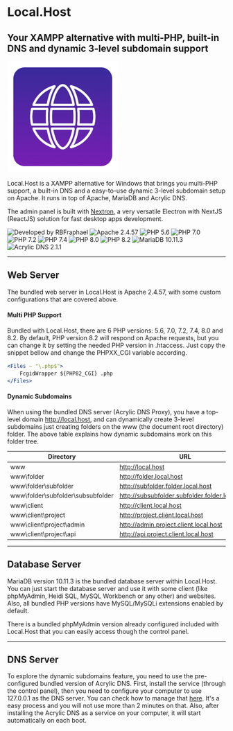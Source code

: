 # Local.Host
## Your XAMPP alternative with multi-PHP, built-in DNS and dynamic 3-level subdomain support

![Local.Host Logo](./modules/gui_src/renderer/public/images/logo.png)

Local.Host is a XAMPP alternative for Windows that brings you multi-PHP support, a built-in DNS and a easy-to-use dynamic 3-level subdomain setup on Apache. It runs in top of Apache, MariaDB and Acrylic DNS.

The admin panel is built with [Nextron](https://github.com/saltyshiomix/nextron), a very versatile Electron with NextJS (ReactJS) solution for fast desktop apps development.

![Developed by RBFraphael](https://badgen.net/badge/developed%20by/rbfraphael/191)
![Apache 2.4.57](https://badgen.net/badge/apache/2.4.57/orange)
![PHP 5.6](https://badgen.net/badge/php/5.6/blue)
![PHP 7.0](https://badgen.net/badge/php/7.0/blue)
![PHP 7.2](https://badgen.net/badge/php/7.2/blue)
![PHP 7.4](https://badgen.net/badge/php/7.4/blue)
![PHP 8.0](https://badgen.net/badge/php/8.0/blue)
![PHP 8.2](https://badgen.net/badge/php/8.2/blue)
![MariaDB 10.11.3](https://badgen.net/badge/mariadb/10.11.3/a50)
![Acrylic DNS 2.1.1](https://badgen.net/badge/acrylic%20dns/2.1.1/gray)

* * *

## Web Server

The bundled web server in Local.Host is Apache 2.4.57, with some custom configurations that are covered above.

#### Multi PHP Support

Bundled with Local.Host, there are 6 PHP versions: 5.6, 7.0, 7.2, 7.4, 8.0 and 8.2. By default, PHP version 8.2 will respond on Apache requests, but you can change it by setting the needed PHP version in .htaccess. Just copy the snippet bellow and change the PHPXX\_CGI variable according.

```apache
<Files ~ "\.php$">
    FcgidWrapper ${PHP82_CGI} .php
</Files>
```

#### Dynamic Subdomains

When using the bundled DNS server (Acrylic DNS Proxy), you have a top-level domain http://local.host, and can dynamically create 3-level subdomains just creating folders on the www (the document root directory) folder. The above table explains how dynamic subdomains work on this folder tree.

|Directory|URL|
|----|----|
|www|http://local.host|
|www\\folder|http://folder.local.host|
|www\\folder\\subfolder|http://subfolder.folder.local.host|
|www\\folder\\subfolder\\subsubfolder|http://subsubfolder.subfolder.folder.local.host|
|www\\client|http://client.local.host|
|www\\client\\project|http://project.client.local.host|
|www\\client\\project\\admin|http://admin.project.client.local.host|
|www\\client\\project\\api|http://api.project.client.local.host|

* * *

## Database Server

MariaDB version 10.11.3 is the bundled database server within Local.Host. You can just start the database server and use it with some client (like phpMyAdmin, Heidi SQL, MySQL Workbench or any other) and websites. Also, all bundled PHP versions have MySQL/MySQLi extensions enabled by default. 

There is a bundled phpMyAdmin version already configured included with Local.Host that you can easily access though the control panel.

* * *

## DNS Server

To explore the dynamic subdomains feature, you need to use the pre-configured bundled version of Acrylic DNS. First, install the service (through the control panel), then you need to configure your computer to use 127.0.0.1 as the DNS server. You can check how to manage that [here](https://www.windowscentral.com/how-change-your-pcs-dns-settings-windows-10). It's a easy process and you will not use more than 2 minutes on that. Also, after installing the Acrylic DNS as a service on your computer, it will start automatically on each boot.
